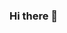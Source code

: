 ### Hi there 👋

<!--
**akdonigan/akdonigan** is a ✨ _special_ ✨ repository because its `README.md` (this file) appears on your GitHub profile.

Here are some ideas to get you started:

- 🔭 I’m currently working on my first "real" penetration test
- 🌱 I’m currently learning everything Web Security relate - like...everything
- 👯 I’m looking to collaborate on: tbd
- 🤔 I’m looking for help with best practices for beginner pen testing
- 💬 Ask me about anything!
- 📫 How to reach me: depends on how long your arms are but you may need to travel 
- 😄 Pronouns: he/him
- ⚡ Fun fact: 10 years ago I was a theatre major and today I am working on my bachelors in Cybersecurity
-->

